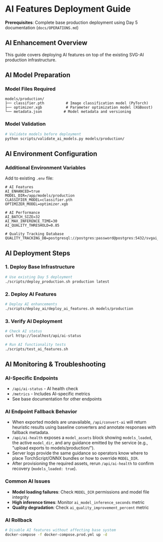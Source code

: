 # AI Features Deployment Guide

**Prerequisites**: Complete base production deployment using Day 5 documentation (`docs/OPERATIONS.md`)

## AI Enhancement Overview

This guide covers deploying AI features on top of the existing SVG-AI production infrastructure.

## AI Model Preparation

### Model Files Required
```
models/production/
├── classifier.pth          # Image classification model (PyTorch)
├── optimizer.xgb           # Parameter optimization model (XGBoost)
└── metadata.json          # Model metadata and versioning
```

### Model Validation
```bash
# Validate models before deployment
python scripts/validate_ai_models.py models/production/
```

## AI Environment Configuration

### Additional Environment Variables
Add to existing `.env` file:
```env
# AI Features
AI_ENHANCED=true
MODEL_DIR=/app/models/production
CLASSIFIER_MODEL=classifier.pth
OPTIMIZER_MODEL=optimizer.xgb

# AI Performance
AI_BATCH_SIZE=32
AI_MAX_INFERENCE_TIME=30
AI_QUALITY_THRESHOLD=0.85

# Quality Tracking Database
QUALITY_TRACKING_DB=postgresql://postgres:password@postgres:5432/svgai_quality
```

## AI Deployment Steps

### 1. Deploy Base Infrastructure
```bash
# Use existing Day 5 deployment
./scripts/deploy_production.sh production latest
```

### 2. Deploy AI Features
```bash
# Deploy AI enhancements
./scripts/deploy_ai/deploy_ai_features.sh models/production
```

### 3. Verify AI Deployment
```bash
# Check AI status
curl http://localhost/api/ai-status

# Run AI functionality tests
./scripts/test_ai_features.sh
```

## AI Monitoring & Troubleshooting

### AI-Specific Endpoints
- `/api/ai-status` - AI health check
- `/metrics` - Includes AI-specific metrics
- See base documentation for other endpoints

### AI Endpoint Fallback Behavior
- When exported models are unavailable, `/api/convert-ai` will return heuristic results using baseline converters and annotate responses with fallback metadata.
- `/api/ai-health` exposes a `model_assets` block showing `models_loaded`, the active `model_dir`, and any guidance emitted by the service (e.g., "upload exports to models/production/").
- Server logs provide the same guidance so operators know where to place TorchScript/ONNX bundles or how to override `MODEL_DIR`.
- After provisioning the required assets, rerun `/api/ai-health` to confirm recovery (`models_loaded: true`).

### Common AI Issues
- **Model loading failures**: Check `MODEL_DIR` permissions and model file integrity
- **High inference times**: Monitor `ai_model_inference_seconds` metric
- **Quality degradation**: Check `ai_quality_improvement_percent` metric

### AI Rollback
```bash
# Disable AI features without affecting base system
docker-compose -f docker-compose.prod.yml up -d
```
